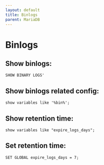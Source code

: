 ```yaml
---
layout: default
title: Binlogs
parent: MariaDB
---
```


# Binlogs

## Show binlogs:
`SHOW BINARY LOGS'`

## Show binlogs related config:
`show variables like '%bin%';`

## Show retention time:
`show variables like "expire_logs_days";`

## Set retention time:
`SET GLOBAL expire_logs_days = 7;`

